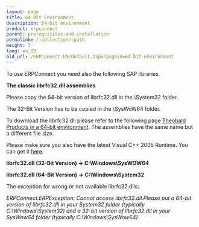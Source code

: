 ```yaml
---
layout: page
title: 64-Bit Environment
description: 64-bit environment
product: erpconnect
parent: prerequisites-and-installation
permalink: /:collection/:path
weight: 3
lang: en_GB
old_url: /ERPConnect-EN/default.aspx?pageid=64-bit-environment
---
```


To use ERPConnect you need also the following SAP libraries.

**The classic librfc32.dll assemblies**
  
Please copy the 64-bit version of librfc32.dll in the \System32 folder.

The 32-Bit Version has to be copied in the \SysWoW64 folder.

To download the librfc32.dll please refer to the following page [Theobald Products in a 64-bit environment](http://my.theobald-software.com/index.php?/Knowledgebase/Article/View/71/0/theobald--products-in-a-64-bit-environment). 
The assemblies have the same name but a different file size.

Please make sure you also have the latest Visual C++ 2005 Runtime. You can get it [here](http://www.microsoft.com/downloads/en/details.aspx?FamilyID=766a6af7-ec73-40ff-b072-9112bab119c2).

**librfc32.dll (32-Bit Version) -> C:\Windows\SysWOW64**

**librfc32.dll (64-Bit Version) -> C:\Windows\System32**
  
The exception for wrong or not available librfc32.dlls:

   _ERPConnect.ERPException: Cannot access librfc32.dll.Please put a 64-bit version of librfc32.dll in your System32 folder (typically C:\Windows\System32) 
   and a 32-bit version of librfc32.dll in your SysWow64 folder (typically C:\Windows\SysWow64)._
